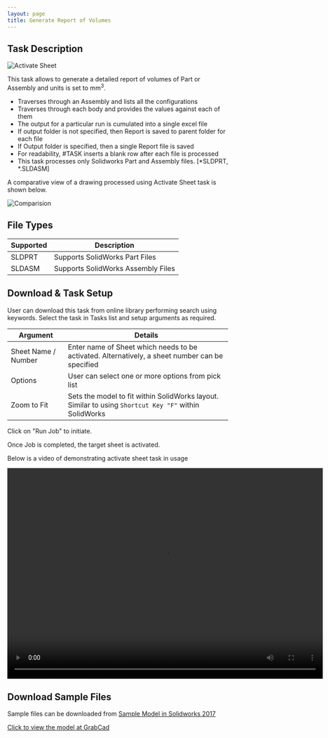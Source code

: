 ```yaml
---
layout: page
title: Generate Report of Volumes
---
```


## Task Description

![Activate Sheet](002_ActivateSheet_001.png "Activate Sheet")

This task allows to generate a detailed report of volumes of Part or Assembly and units is set to mm<sup>3</sup>.
 - Traverses through an Assembly and lists all the configurations
 - Traverses through each body and provides the values against each of them
 - The output for a particular run is cumulated into a single excel file
 - If output folder is not specified, then Report is saved to parent folder for each file
 - If Output folder is specified, then a single Report file is saved
 - For readability, #TASK inserts a blank row after each file is processed
 - This task processes only Solidworks Part and Assembly files. [*SLDPRT, *.SLDASM]


A comparative view of a drawing processed using Activate Sheet task is shown below.

![Comparision](002_ActivateSheet_002.png "Comparision between initial and final state of Solidworks Drawing")

## File Types

| Supported | Description |
| --- | --- |
| SLDPRT | Supports SolidWorks Part Files |
| SLDASM | Supports SolidWorks Assembly Files |


## Download & Task Setup

User can download this task from online library performing search using keywords.
Select the task in Tasks list and setup arguments as required.

| Argument | Details |
| --- | --- |
| Sheet Name / Number| Enter name of Sheet which needs to be activated. Alternatively, a sheet number can be specified |
| Options | User can select one or more options from pick list |
| Zoom to Fit | Sets the model to fit within SolidWorks layout. Similar to using ```Shortcut Key "F"``` within SolidWorks |


Click on "Run Job" to initiate.

Once Job is completed, the target sheet is activated.

Below is a video of demonstrating activate sheet task in usage

<video width="720" height="480" controls>
  <source src="002_ActivateSheet.swf" type="video/mp4">
</video>


## Download Sample Files

Sample files can be downloaded from 
[Sample Model in Solidworks 2017](../000-model/SolidWorks_2017_RoboticArm.zip)

[Click to view the model at GrabCad](https://grabcad.com/library/5-dof-robot-1)
